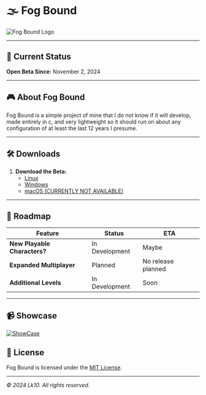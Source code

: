 # 🌫️ Fog Bound

![Fog Bound Logo](https://images.deepai.org/art-image/4299c0f0166a4f80b131d15701619cd0/sad-mouse-on-a-foggy-day-on-the-rain-f9151e.jpg)

---

## 🚀 Current Status

**Open Beta Since:** November 2, 2024

---

## 🎮 About Fog Bound

Fog Bound is a simple project of mine that I do not know if it will develop, made entirely in c, and very lightweight so it should run on about any configuration of at least the last 12 years I presume.

---


## 🛠️ Downloads

1. **Download the Beta:**
   - [Linux](https://github.com/GuestAUser/fogBound/releases/tag/Linux)
   - [Windows](https://github.com/GuestAUser/fogBound/releases/tag/Windows)
   - [macOS (CURRENTLY NOT AVAILABLE)]()
     
---

## 📅 Roadmap

| Feature                     | Status         | ETA                   |
|-----------------------------|----------------|-----------------------|
| **New Playable Characters?**| In Development | Maybe                 |
| **Expanded Multiplayer**    | Planned        | No release planned    |
| **Additional Levels**       | In Development | Soon                  |

---

## 📹 Showcase

[![ShowCase](https://img001.prntscr.com/file/img001/yN-qyuHMTEOgAmsKdXuTaw.png)](https://youtu.be/qvirdTep3DM)


## 📜 License

Fog Bound is licensed under the [MIT License](https://github.com/GuestAUser/fogBound/blob/main/LICENSE).

---

*© 2024 Lk10. All rights reserved.*

